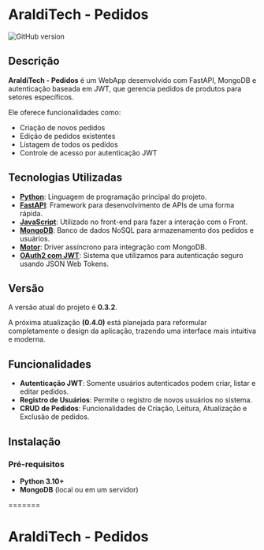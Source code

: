 # AraldiTech - Pedidos
![GitHub version](https://img.shields.io/badge/version-0.3.2-blue)


## Descrição

**AraldiTech - Pedidos** é um WebApp desenvolvido com FastAPI, MongoDB e autenticação baseada em JWT, que gerencia pedidos de produtos para setores específicos. 

Ele oferece funcionalidades como:
- Criação de novos pedidos
- Edição de pedidos existentes
- Listagem de todos os pedidos
- Controle de acesso por autenticação JWT

## Tecnologias Utilizadas

- **[Python](https://www.python.org/)**: Linguagem de programação principal do projeto.
- **[FastAPI](https://fastapi.tiangolo.com/)**: Framework para desenvolvimento de APIs de uma forma rápida.
- **[JavaScript](https://developer.mozilla.org/en-US/docs/Web/JavaScript)**: Utilizado no front-end para fazer a interação com o Front.
- **[MongoDB](https://www.mongodb.com/)**: Banco de dados NoSQL para armazenamento dos pedidos e usuários.
- **[Motor](https://motor.readthedocs.io/)**: Driver assíncrono para integração com MongoDB.
- **[OAuth2 com JWT](https://oauth.net/2/)**: Sistema que utilizamos para autenticação seguro usando JSON Web Tokens.

## Versão

A versão atual do projeto é **0.3.2**.

A próxima atualização **(0.4.0)** está planejada para reformular completamente o design da aplicação, trazendo uma interface mais intuitiva e moderna.

## Funcionalidades

- **Autenticação JWT**: Somente usuários autenticados podem criar, listar e editar pedidos.
- **Registro de Usuários**: Permite o registro de novos usuários no sistema.
- **CRUD de Pedidos**: Funcionalidades de Criação, Leitura, Atualização e Exclusão de pedidos.

## Instalação

### Pré-requisitos

- **Python 3.10+**
- **MongoDB** (local ou em um servidor)

=======
# AraldiTech - Pedidos
